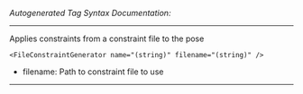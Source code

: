 _Autogenerated Tag Syntax Documentation:_

---
Applies constraints from a constraint file to the pose

```
<FileConstraintGenerator name="(string)" filename="(string)" />
```

-   filename: Path to constraint file to use

---
